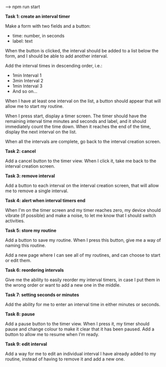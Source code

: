 --> npm run start

**Task 1: create an interval timer**

Make a form with two fields and a button:
- time: number, in seconds
- label: text

When the button is clicked, the interval should be added to a list below the form, and I should be able to add another interval.

Add the interval times in descending order, i.e.:

- 1min Interval 1
- 3min Interval 2
- 1min Interval 3
- And so on...

When I have at least one interval on the list, a button should appear that will allow me to start my routine.

When I press start, display a timer screen.
The timer should have the remaining interval time minutes and seconds and label, and it should immediately count the time down.
When it reaches the end of the time, display the next interval on the list.

When all the intervals are complete, go back to the interval creation screen.

**Task 2: cancel**

Add a cancel button to the timer view. When I click it, take me back to the interval creation screen.

**Task 3: remove interval**

Add a button to each interval on the interval creation screen, that will allow me to remove a single interval.

**Task 4: alert when interval timers end**

When I'm on the timer screen and my timer reaches zero, my device should vibrate (if possible) and make a noise, to let me know
that I should switch activities.

**Task 5: store my routine**

Add a button to save my routine. When I press this button, give me a way of naming this routine.

Add a new page where I can see all of my routines, and can choose to start or edit them.

**Task 6: reordering intervals**

Give me the ability to easily reorder my interval timers, in case I put them in the wrong order or want to add a new one in the middle.

**Task 7: setting seconds or minutes**

Add the ability for me to enter an interval time in either minutes or seconds. 

**Task 8: pause**

Add a pause button to the timer view. When I press it, my timer should pause and change colour to make it clear that it has been paused. Add a button to allow me to resume when I'm ready.

**Task 9: edit interval**

Add a way for me to edit an individual interval I have already added to my routine, instead of having to remove it and add a new one.


